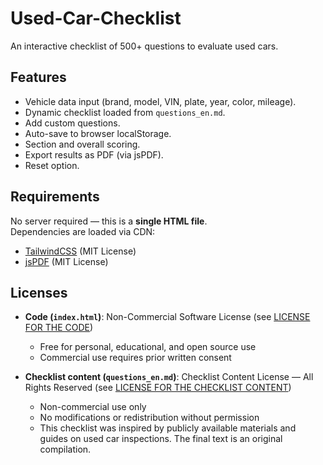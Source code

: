 # Used-Car-Checklist
An interactive checklist of 500+ questions to evaluate used cars.


## Features
- Vehicle data input (brand, model, VIN, plate, year, color, mileage).
- Dynamic checklist loaded from `questions_en.md`.
- Add custom questions.
- Auto-save to browser localStorage.
- Section and overall scoring.
- Export results as PDF (via jsPDF).
- Reset option.

## Requirements
No server required — this is a **single HTML file**.  
Dependencies are loaded via CDN:
- [TailwindCSS](https://tailwindcss.com) (MIT License)  
- [jsPDF](https://github.com/parallax/jsPDF) (MIT License)

## Licenses
- **Code (`index.html`)**: Non-Commercial Software License (see [LICENSE FOR THE CODE](./LICENSE))  
  - Free for personal, educational, and open source use  
  - Commercial use requires prior written consent  

- **Checklist content (`questions_en.md`)**: Checklist Content License — All Rights Reserved (see [LICENSE FOR THE CHECKLIST CONTENT](./LICENSE))  
  - Non-commercial use only  
  - No modifications or redistribution without permission
  - This checklist was inspired by publicly available materials and guides on used car inspections. The final text is an original compilation.
